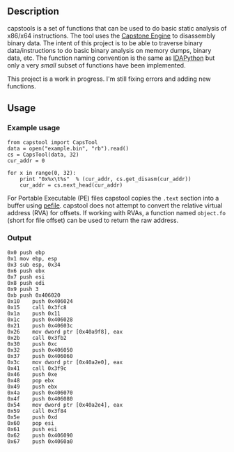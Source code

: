 ## Description 
capstools is a set of functions that can be used to do basic static analysis of x86/x64 instructions. The tool uses the [Capstone Engine](http://www.capstone-engine.org/) to disassembly binary data. The intent of this project is to be able to traverse binary data/instructions to do basic binary analysis on memory dumps, binary data, etc. The function naming convention is the same as [IDAPython](https://github.com/idapython/src) but only a very _small_ subset of functions have been implemented. 

This project is a work in progress. I'm still fixing errors and adding new functions. 

## Usage

### Example usage
```
from capstool import CapsTool
data = open("example.bin", "rb").read()
cs = CapsTool(data, 32)
cur_addr = 0

for x in range(0, 32):
    print "0x%x\t%s"  % (cur_addr, cs.get_disasm(cur_addr))
    cur_addr = cs.next_head(cur_addr)    
```
For Portable Executable (PE) files capstool copies the `.text` section into a buffer using [pefile](https://github.com/erocarrera/pefile). capstool does not attempt to convert the relative virtual address (RVA) for offsets. If working with RVAs, a function named `object.fo` (short for file offset) can be used to return the raw address. 

### Output 
```
0x0	push ebp
0x1	mov ebp, esp
0x3	sub esp, 0x34
0x6	push ebx
0x7	push esi
0x8	push edi
0x9	push 3
0xb	push 0x406020
0x10	push 0x406024
0x15	call 0x3fc8
0x1a	push 0x11
0x1c	push 0x406028
0x21	push 0x40603c
0x26	mov dword ptr [0x40a9f8], eax
0x2b	call 0x3fb2
0x30	push 0xc
0x32	push 0x406050
0x37	push 0x406060
0x3c	mov dword ptr [0x40a2e0], eax
0x41	call 0x3f9c
0x46	push 0xe
0x48	pop ebx
0x49	push ebx
0x4a	push 0x406070
0x4f	push 0x406080
0x54	mov dword ptr [0x40a2e4], eax
0x59	call 0x3f84
0x5e	push 0xd
0x60	pop esi
0x61	push esi
0x62	push 0x406090
0x67	push 0x4060a0
```
